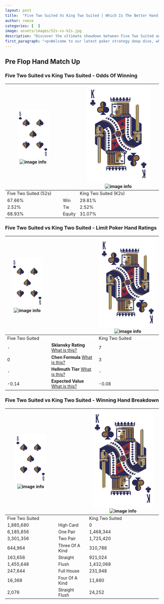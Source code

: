 ```yaml
---
layout: post
title:  "Five Two Suited Vs King Two Suited | Which Is The Better Hand In Poker? A Complete Guide"
author: reece
categories: [  ]
image: assets/images/52s-vs-k2s.jpg
description: "Discover the ultimate showdown between Five Two Suited and King Two Suited in poker! Uncover the odds, strategies, and scenarios where one hand triumphs over the other. Get ready to up your poker game with this thrilling analysis."
first_paragraph: "<p>Welcome to our latest poker strategy deep dive, where we're pitting two distinct hands against each other in a high-stakes showdown: Five Two Suited vs King Two Suited.</p><p>In the dynamic world of poker, every decision counts, and knowing which hand holds the upper hand is key to your success at the table.</p><p>In this article, we'll dissect these two hands, explore the scenarios where one dominates the other, and equip you with the knowledge to make strategic choices that can tip the odds in your favor.</p><p>Get ready to unravel the intriguing dynamics of these poker hands and elevate your game to new heights.</p>"
---
```




[comment]: # (sp0)

## Pre Flop Hand Match Up

<div class="table hand-ratings" markdown="1"> 



### Five Two Suited vs King Two Suited - Odds Of Winning


    
| ![image info](assets/images/hand1/5.png) ![image info](assets/images/hand1/2s.png) |  | ![image info](assets/images/hand2/K.png) ![image info](assets/images/hand2/2s.png) |
| -------- | -------- | -------- |
| Five Two Suited (52s) |  | King Two Suited (K2s) |
| 67.66% | Win | 29.81% |
| 2.52% | Tie | 2.52% |
| 68.93% | Equity | 31.07% |




[comment]: # (sp1)



### Five Two Suited vs King Two Suited - Limit Poker Hand Ratings


    
| ![image info](assets/images/hand1/5.png) ![image info](assets/images/hand1/2s.png) |  | ![image info](assets/images/hand2/K.png) ![image info](assets/images/hand2/2s.png) |
| -------- | -------- | -------- |
| Five Two Suited |  | King Two Suited |
| - | **Sklansky Rating** [What is this?](/sklansky-rating-explained) | 7 |
| 0 | **Chen Formula** [What is this?](/chen-formula-explained) | 3 |
| - | **Hellmuth Tier** [What is this?](/Hellmuth-tier-explained) | - |
| -0.14 | **Expected Value** [What is this?](/expected-value-explained) | -0.08 |




[comment]: # (sp2)



### Five Two Suited vs King Two Suited - Winning Hand Breakdown


    
| ![image info](assets/images/hand1/5.png) ![image info](assets/images/hand1/2s.png) |  | ![image info](assets/images/hand2/K.png) ![image info](assets/images/hand2/2s.png) |
| -------- | -------- | -------- |
| Five Two Suited |  | King Two Suited |
| 1,885,680 | High Card | 0 |
| 6,185,856 | One Pair | 1,468,344 |
| 3,301,356 | Two Pair | 1,725,420 |
| 644,964 | Three Of A Kind | 310,788 |
| 163,656 | Straight | 921,024 |
| 1,455,648 | Flush | 1,432,068 |
| 247,644 | Full House | 231,948 |
| 16,368 | Four Of A Kind | 11,880 |
| 2,076 | Straight Flush | 24,252 |




[comment]: # (sp3)



</div>

[comment]: # (sp4)



[comment]: # (sp5)

